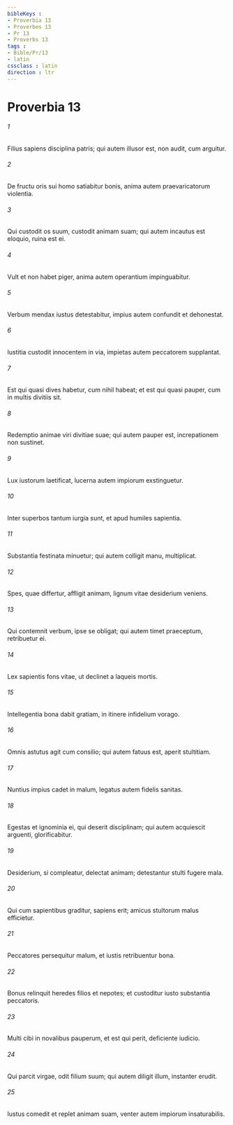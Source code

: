 ```yaml
---
bibleKeys : 
- Proverbia 13
- Proverbes 13
- Pr 13
- Proverbs 13
tags : 
- Bible/Pr/13
- latin
cssclass : latin
direction : ltr
---
```


# Proverbia 13

###### 1
Filius sapiens disciplina patris; qui autem illusor est, non audit, cum arguitur.
###### 2
De fructu oris sui homo satiabitur bonis, anima autem praevaricatorum violentia.
###### 3
Qui custodit os suum, custodit animam suam; qui autem incautus est eloquio, ruina est ei.
###### 4
Vult et non habet piger, anima autem operantium impinguabitur.
###### 5
Verbum mendax iustus detestabitur, impius autem confundit et dehonestat.
###### 6
Iustitia custodit innocentem in via, impietas autem peccatorem supplantat.
###### 7
Est qui quasi dives habetur, cum nihil habeat; et est qui quasi pauper, cum in multis divitiis sit.
###### 8
Redemptio animae viri divitiae suae; qui autem pauper est, increpationem non sustinet.
###### 9
Lux iustorum laetificat, lucerna autem impiorum exstinguetur.
###### 10
Inter superbos tantum iurgia sunt, et apud humiles sapientia.
###### 11
Substantia festinata minuetur; qui autem colligit manu, multiplicat.
###### 12
Spes, quae differtur, affligit animam, lignum vitae desiderium veniens.
###### 13
Qui contemnit verbum, ipse se obligat; qui autem timet praeceptum, retribuetur ei.
###### 14
Lex sapientis fons vitae, ut declinet a laqueis mortis.
###### 15
Intellegentia bona dabit gratiam, in itinere infidelium vorago.
###### 16
Omnis astutus agit cum consilio; qui autem fatuus est, aperit stultitiam.
###### 17
Nuntius impius cadet in malum, legatus autem fidelis sanitas.
###### 18
Egestas et ignominia ei, qui deserit disciplinam; qui autem acquiescit arguenti, glorificabitur.
###### 19
Desiderium, si compleatur, delectat animam; detestantur stulti fugere mala.
###### 20
Qui cum sapientibus graditur, sapiens erit; amicus stultorum malus efficietur.
###### 21
Peccatores persequitur malum, et iustis retribuentur bona.
###### 22
Bonus relinquit heredes filios et nepotes; et custoditur iusto substantia peccatoris.
###### 23
Multi cibi in novalibus pauperum, et est qui perit, deficiente iudicio.
###### 24
Qui parcit virgae, odit filium suum; qui autem diligit illum, instanter erudit.
###### 25
Iustus comedit et replet animam suam, venter autem impiorum insaturabilis.
